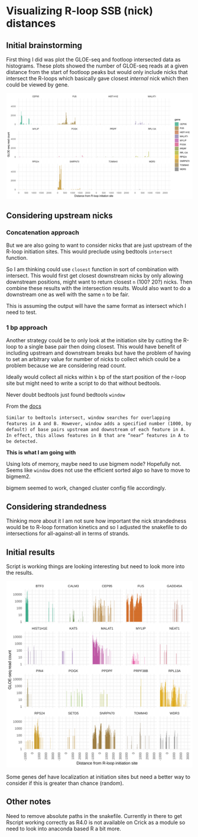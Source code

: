 # Visualizing R-loop SSB (nick) distances

## Initial brainstorming

First thing I did was plot the GLOE-seq and footloop intersected data as
histograms. These plots showed the number of GLOE-seq reads at a given
distance from the start of footloop peaks but would only include nicks that
intersect the R-loops which basically gave closest *internal* nick which then
could be viewed by gene.

![](../resources/intersect_nicks.png)

## Considering upstream nicks

### Concatenation approach

But we are also going to want to consider nicks that are just upstream of the
R-loop initiation sites. This would preclude using bedtools `intersect` function.

So I am thinking could use `closest` function in sort of combination with
intersect. This would first get closest downstream nicks by only allowing
downstream positions, might want to return closest `n` (100? 20?) nicks. Then
combine these results with the intersection results. Would also want to do
a downstream one as well with the same `n` to be fair.

This is assuming the output will have the same format as intersect which I need
to test.

### 1 bp approach

Another strategy could be to only look at the initiation site by cutting the
R-loop to a single base pair then doing closest. This would have benefit of including
upstream and downstream breaks but have the problem of having to set an arbitrary
value for number of nicks to collect which could be a problem because we are
considering read count.

Ideally would collect all nicks within `k` bp of the start position of the
r-loop site but might need to write a script to do that without bedtools.

Never doubt bedtools just found bedtools `window` 

From the [docs](https://bedtools.readthedocs.io/en/latest/content/tools/window.html) 

```
Similar to bedtools intersect, window searches for overlapping features in A and B. However, window adds a specified number (1000, by default) of base pairs upstream and downstream of each feature in A. In effect, this allows features in B that are “near” features in A to be detected.
```

**This is what I am going with**

Using lots of memory, maybe need to use bigmem node? Hopefully not. 
Seems like `window` does not use the efficient sorted algo so have to move to
bigmem2.

bigmem seemed to work, changed cluster config file accordingly.

## Considering strandedness

Thinking more about it I am not sure how important the nick strandedness would
be to R-loop formation kinetics and so I adjusted the snakefile to do intersections
for all-against-all in terms of strands.

## Initial results

Script is working things are looking interesting but need to look more into
the results.

![](../resources/GSM3939125.fwd.fwd.png)

Some genes def have localization at initiation sites but need a better way
to consider if this is greater than chance (random).

## Other notes

Need to remove absolute paths in the snakefile. Currently in there to get
Rscript working correctly as R4.0 is not available on Crick as a module so need
to look into anaconda based R a bit more.
